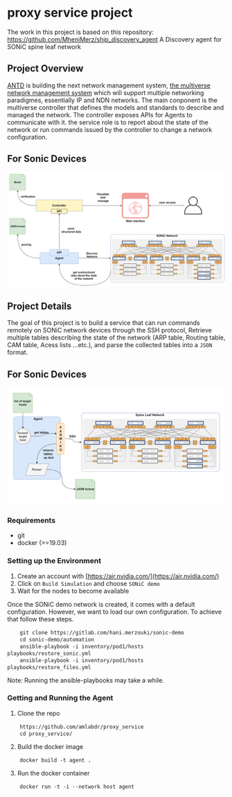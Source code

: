 # proxy service project
The work in this project is based on this repository:
https://github.com/MheniMerz/ship_discovery_agent
A Discovery agent  for SONiC spine leaf network

## Project Overview
[ANTD](https://www.nist.gov/itl/antd) is building the next network management system, [the multiverse network management system](https://github.com/multiverse-nms) which will support multiple networking paradigmes, essentially IP and NDN networks.
The main conponent is the multiverse controller that defines the models and standards to describe and managed the network. The controller exposes APIs for Agents to communicate with it.
the service role is to report about the state of the network or run commands issued by the controller to change a network configuration.

## For Sonic Devices
![full_project_overview](docs/full_project_overview.png)

## Project Details
The goal of this project is to build a service that can run commands remotely on SONiC network devices through the SSH protocol, Retrieve multiple tables describing the state of the network (ARP table, Routing table, CAM table, Acess lists ...etc.), and parse the collected tables into a `JSON` format.

## For Sonic Devices

![overview_diagram](docs/overview.png)

### Requirements

* git
* docker (>=19.03)

### Setting up the Environment

1. Create an account with [https://air.nvidia.com/](https://air.nvidia.com/)
2. Click on `Build Simulation` and choose `SONiC demo`
3. Wait for the nodes to become available

Once the SONiC demo network is created, it comes with a default configuration.
However, we want to load our own configuration. To achieve that follow these steps.

```
	git clone https://gitlab.com/hani.merzouki/sonic-demo
	cd sonic-demo/automation
	ansible-playbook -i inventory/pod1/hosts playbooks/restore_sonic.yml
	ansible-playbook -i inventory/pod1/hosts playbooks/restore_files.yml
```
Note: Running the ansible-playbooks may take a while.

### Getting and Running the Agent

1. Clone the repo
```
	https://github.com/amlabdr/proxy_service
	cd proxy_service/
```
2. Build the docker image
```
	docker build -t agent .
```
3. Run the docker container
```
	docker run -t -i --network host agent
```
